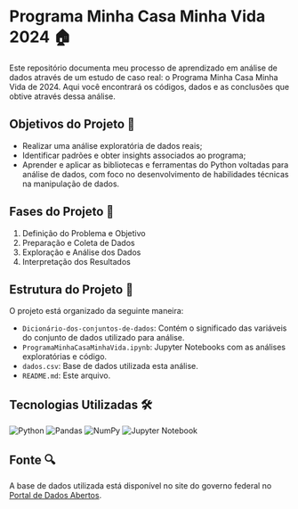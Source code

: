# Programa Minha Casa Minha Vida 2024 🏠
Este repositório documenta meu processo de aprendizado em análise de dados através de um estudo de caso real: o Programa Minha Casa Minha Vida de 2024. Aqui você encontrará os códigos, dados e as conclusões que obtive através dessa análise.


## Objetivos do Projeto 🎯

- Realizar uma análise exploratória de dados reais;
- Identificar padrões e obter insights associados ao programa;
- Aprender e aplicar as bibliotecas e ferramentas do Python voltadas para análise de dados, com foco no desenvolvimento de habilidades técnicas na manipulação de dados.

## Fases do Projeto 📝

1. Definição do Problema e Objetivo
2. Preparação e Coleta de Dados
3. Exploração e Análise dos Dados
4. Interpretação dos Resultados

## Estrutura do Projeto 📁

O projeto está organizado da seguinte maneira:

- `Dicionário-dos-conjuntos-de-dados`: Contém o significado das variáveis do conjunto de dados utilizado para análise.
- `ProgramaMinhaCasaMinhaVida.ipynb`: Jupyter Notebooks com as análises exploratórias e código.
- `dados.csv`: Base de dados utilizada esta análise.
- `README.md`: Este arquivo.

## Tecnologias Utilizadas 🛠️

![Python](https://img.shields.io/badge/python-3670A0?style=for-the-badge&logo=python&logoColor=ffdd54)
![Pandas](https://img.shields.io/badge/pandas-%23150458.svg?style=for-the-badge&logo=pandas&logoColor=white)
![NumPy](https://img.shields.io/badge/numpy-%23013243.svg?style=for-the-badge&logo=numpy&logoColor=white)
![Jupyter Notebook](https://img.shields.io/badge/jupyter-%23FA0F00.svg?style=for-the-badge&logo=jupyter&logoColor=white)

## Fonte 🔍

A base de dados utilizada está disponível no site do governo federal no [Portal de Dados Abertos](https://dados.gov.br/dados/conjuntos-dados).

